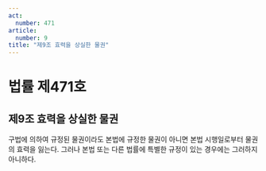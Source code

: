 ```yaml
---
act:
  number: 471
article:
  number: 9
title: "제9조 효력을 상실한 물권"
---
```


# 법률 제471호

## 제9조 효력을 상실한 물권

구법에 의하여 규정된 물권이라도 본법에 규정한 물권이 아니면 본법 시행일로부터 물권의 효력을 잃는다. 그러나 본법 또는 다른 법률에 특별한 규정이 있는 경우에는 그러하지 아니하다.
